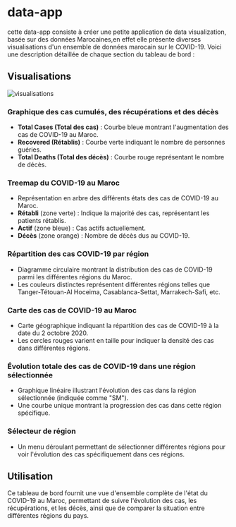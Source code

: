 # data-app

cette data-app consiste à créer une petite application de data visualization, basée sur des données Marocaines,en effet elle présente diverses visualisations d'un ensemble de données marocain sur le COVID-19. Voici une description détaillée de chaque section du tableau de bord :

## Visualisations
![visualisations](E:\telechargement\Dashbord_Corona.jpeg)
### Graphique des cas cumulés, des récupérations et des décès

- **Total Cases (Total des cas)** : Courbe bleue montrant l'augmentation des cas de COVID-19 au Maroc.
- **Recovered (Rétablis)** : Courbe verte indiquant le nombre de personnes guéries.
- **Total Deaths (Total des décès)** : Courbe rouge représentant le nombre de décès.

### Treemap du COVID-19 au Maroc

- Représentation en arbre des différents états des cas de COVID-19 au Maroc.
- **Rétabli** (zone verte) : Indique la majorité des cas, représentant les patients rétablis.
- **Actif** (zone bleue) : Cas actifs actuellement.
- **Décès** (zone orange) : Nombre de décès dus au COVID-19.

### Répartition des cas COVID-19 par région

- Diagramme circulaire montrant la distribution des cas de COVID-19 parmi les différentes régions du Maroc.
- Les couleurs distinctes représentent différentes régions telles que Tanger-Tétouan-Al Hoceima, Casablanca-Settat, Marrakech-Safi, etc.

### Carte des cas de COVID-19 au Maroc

- Carte géographique indiquant la répartition des cas de COVID-19 à la date du 2 octobre 2020.
- Les cercles rouges varient en taille pour indiquer la densité des cas dans différentes régions.

### Évolution totale des cas de COVID-19 dans une région sélectionnée

- Graphique linéaire illustrant l'évolution des cas dans la région sélectionnée (indiquée comme "SM").
- Une courbe unique montrant la progression des cas dans cette région spécifique.

### Sélecteur de région

- Un menu déroulant permettant de sélectionner différentes régions pour voir l'évolution des cas spécifiquement dans ces régions.

## Utilisation
Ce tableau de bord fournit une vue d'ensemble complète de l'état du COVID-19 au Maroc, permettant de suivre l'évolution des cas, les récupérations, et les décès, ainsi que de comparer la situation entre différentes régions du pays.

